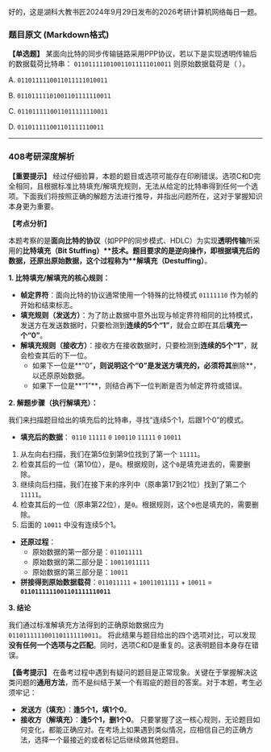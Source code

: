 好的，这是湖科大教书匠2024年9月29日发布的2026考研计算机网络每日一题。

### 题目原文 (Markdown格式)

**【单选题】** 某面向比特的同步传输链路采用PPP协议，若以下是实现透明传输后的数据载荷比特串： `011011111010011011111010011` 则原始数据载荷是（ ）。

A. `0110111110011011111010011` 

B. `01101111101001101111110011` 

C. `0110111110011011111110011` 

D. `011011111001101111110011`

------

### 408考研深度解析

**【重要提示】** 经过仔细验算，本题的题目或选项可能存在印刷错误。选项C和D完全相同，且根据标准比特填充/解填充规则，无法从给定的比特串得到任何一个选项。下面我们将按照正确的解题方法进行推导，并指出问题所在，这对于掌握知识本身更为重要。

**【考点分析】**

本题考察的是**面向比特的协议**（如PPP的同步模式、HDLC）为实现**透明传输**所采用的**比特填充（Bit Stuffing）\**技术。题目要求的是逆向操作，即根据填充后的数据，还原出原始数据，这个过程称为\**解填充（Destuffing）**。

**1. 比特填充/解填充的核心规则：**

- **帧定界符**：面向比特的协议通常使用一个特殊的比特模式 `01111110` 作为帧的开始和结束标志。
- **填充规则（发送方）**：为了防止数据中意外出现与帧定界符相同的比特模式，发送方在发送数据时，只要检测到**连续的5个“1”**，就会立即在其后**填充一个“0”**。
- **解填充规则（接收方）**：接收方在接收数据时，只要检测到**连续的5个“1”**，就会检查其后的下一位。
  - 如果下一位是**“0”**，则说明这个“0”是发送方填充的，必须将其**删除**，以还原原始数据。
  - 如果下一位是**“1”**，则结合再下一位判断是否为帧定界符或错误。

**2. 解题步骤（执行解填充）：**

我们来扫描题目给出的填充后的比特串，寻找“连续5个1，后跟1个0”的模式。

- **填充后的数据**： `0110` `11111` `0` `100110` `11111` `0` `10011`

1. 从左向右扫描，我们在第5位到第9位找到了第一个 `11111`。
2. 检查其后的一位（第10位），是`0`。根据规则，这个`0`是填充进去的，需要删除。
3. 继续向后扫描，我们在接下来的序列中（原串第17到21位）找到了第二个 `11111`。
4. 检查其后的一位（原串第22位），是`0`。根据规则，这个`0`也是填充的，需要删除。
5. 后面的 `10011` 中没有连续5个1。

- **还原过程**：
  - 原始数据的第一部分是：`011011111`
  - 原始数据的第二部分是：`10011011111`
  - 原始数据的第三部分是：`10011`
- **拼接得到原始数据载荷**：`011011111` + `10011011111` + `10011` = **`0110111111001101111110011`**

**3. 结论**

我们通过标准解填充方法得到的正确原始数据应为 `0110111111001101111110011`。 将此结果与题目给出的四个选项对比，可以发现**没有任何一个选项与之匹配**。同时，选项C和D是重复的。这表明题目本身存在错误。

**【备考提示】** 在备考过程中遇到有疑问的题目是正常现象。关键在于掌握解决这类问题的**通用方法**，而不是纠结于某一个有瑕疵的题目的答案。对于本题，考生必须牢记：

- **发送方（填充）**：**逢5个1，填1个0**。
- **接收方（解填充）**：**逢5个1，删1个0**。 只要掌握了这一核心规则，无论题目如何变化，都能正确应对。在考场上如果遇到类似情况，应相信自己的正确方法，选择一个最接近的或者标记后继续做其他题目。